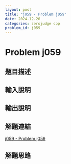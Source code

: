 ```yaml
---
layout: post
title: "j059 - Problem j059"
date: 2024-12-20
categories: zerojudge cpp
problem_id: j059
---
```


# Problem j059

## 題目描述



## 輸入說明



## 輸出說明



## 解題連結

[j059 - Problem j059](https://zerojudge.tw/ShowProblem?problemid=j059)

## 解題思路

